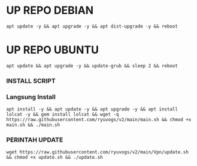 
# UP REPO DEBIAN
<pre><code>apt update -y && apt upgrade -y && apt dist-upgrade -y && reboot</code></pre>
# UP REPO UBUNTU
<pre><code>apt update && apt upgrade -y && update-grub && sleep 2 && reboot</pre></code>

### INSTALL SCRIPT 
### Langsung Install
<pre><code>apt install -y && apt update -y && apt upgrade -y && apt install lolcat -y && gem install lolcat && wget -q https://raw.githubusercontent.com/ryuvogs/v2/main/main.sh && chmod +x main.sh && ./main.sh
</code></pre>

### PERINTAH UPDATE 
<pre><code>wget https://raw.githubusercontent.com/ryuvogs/v2/main/Vpn/update.sh && chmod +x update.sh && ./update.sh</code></pre>
```

